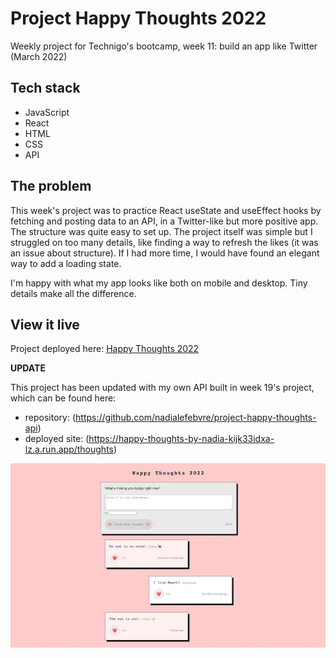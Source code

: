 # Project Happy Thoughts 2022

Weekly project for Technigo's bootcamp, week 11: build an app like Twitter (March 2022)

## Tech stack

- JavaScript
- React
- HTML
- CSS
- API

## The problem

This week's project was to practice React useState and useEffect hooks by fetching and posting data to an API, in a Twitter-like but more positive app. The structure was quite easy to set up. The project itself was simple but I struggled on too many details, like finding a way to refresh the likes (it was an issue about structure). If I had more time, I would have found an elegant way to add a loading state.

I'm happy with what my app looks like both on mobile and desktop. Tiny details make all the difference.

## View it live

Project deployed here: [Happy Thoughts 2022](https://happy-thoughts2022.netlify.app/)

**UPDATE**

This project has been updated with my own API built in week 19's project, which can be found here: 
* repository: (https://github.com/nadialefebvre/project-happy-thoughts-api)
* deployed site: (https://happy-thoughts-by-nadia-kijk33idxa-lz.a.run.app/thoughts)

<div align="center">
  <img src="screenshot.jpg" />
</div>
